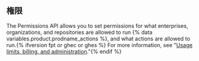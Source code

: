 ## 権限

The Permissions API allows you to set permissions for what enterprises, organizations, and repositories are allowed to run {% data variables.product.prodname_actions %}, and what actions are allowed to run.{% ifversion fpt or ghec or ghes %} For more information, see "[Usage limits, billing, and administration](/actions/reference/usage-limits-billing-and-administration#disabling-or-limiting-github-actions-for-your-repository-or-organization)."{% endif %}